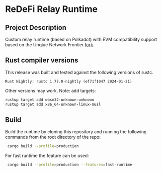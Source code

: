 # ReDeFi Relay Runtime

## Project Description

Custom relay runtime (based on Polkadot) with EVM compatibility support based on the Unqiue Network Frontier [fork](https://github.com/UniqueNetwork/unique-frontier).

## Rust compiler versions

This release was built and tested against the following versions of rustc.

```
Rust Nightly: rustc 1.77.0-nightly (ef71f1047 2024-01-21)
```

Other versions may work.
Note: add targets:

```bash
rustup target add wasm32-unknown-unknown 
rustup target add x86_64-unknown-linux-musl
```

## Build

Build the runtime by cloning this repository and running the following commands from the root directory of the repo:

```bash
 cargo build --profile=production
```

For fast runtime the feature can be used:

```bash
 cargo build --profile=production --features=fast-runtime  
```
